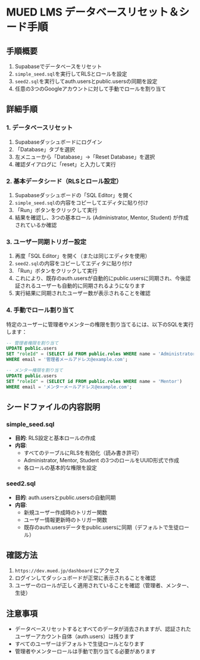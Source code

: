 # MUED LMS データベースリセット＆シード手順

## 手順概要

1. Supabaseでデータベースをリセット
2. `simple_seed.sql`を実行してRLSとロールを設定
3. `seed2.sql`を実行してauth.usersとpublic.usersの同期を設定
4. 任意の3つのGoogleアカウントに対して手動でロールを割り当て

## 詳細手順

### 1. データベースリセット

1. Supabaseダッシュボードにログイン
2. 「Database」タブを選択
3. 左メニューから「Database」→「Reset Database」を選択
4. 確認ダイアログに「reset」と入力して実行

### 2. 基本データシード（RLSとロール設定）

1. Supabaseダッシュボードの「SQL Editor」を開く
2. `simple_seed.sql`の内容をコピーしてエディタに貼り付け
3. 「Run」ボタンをクリックして実行
4. 結果を確認し、3つの基本ロール (Administrator, Mentor, Student) が作成されているか確認

### 3. ユーザー同期トリガー設定

1. 再度「SQL Editor」を開く（または同じエディタを使用）
2. `seed2.sql`の内容をコピーしてエディタに貼り付け
3. 「Run」ボタンをクリックして実行
4. これにより、既存のauth.usersが自動的にpublic.usersに同期され、今後認証されるユーザーも自動的に同期されるようになります
5. 実行結果に同期されたユーザー数が表示されることを確認

### 4. 手動でロール割り当て

特定のユーザーに管理者やメンターの権限を割り当てるには、以下のSQLを実行します：

```sql
-- 管理者権限を割り当て
UPDATE public.users
SET "roleId" = (SELECT id FROM public.roles WHERE name = 'Administrator')
WHERE email = '管理者メールアドレス@example.com';

-- メンター権限を割り当て
UPDATE public.users
SET "roleId" = (SELECT id FROM public.roles WHERE name = 'Mentor')
WHERE email = 'メンターメールアドレス@example.com';
```

## シードファイルの内容説明

### simple_seed.sql

- **目的**: RLS設定と基本ロールの作成
- **内容**:
  - すべてのテーブルにRLSを有効化（読み書き許可）
  - Administrator, Mentor, Student の3つのロールをUUID形式で作成
  - 各ロールの基本的な権限を設定

### seed2.sql

- **目的**: auth.usersとpublic.usersの自動同期
- **内容**:
  - 新規ユーザー作成時のトリガー関数
  - ユーザー情報更新時のトリガー関数
  - 既存のauth.usersデータをpublic.usersに同期（デフォルトで生徒ロール）

## 確認方法

1. `https://dev.mued.jp/dashboard` にアクセス
2. ログインしてダッシュボードが正常に表示されることを確認
3. ユーザーのロールが正しく適用されていることを確認（管理者、メンター、生徒）

## 注意事項

- データベースリセットするとすべてのデータが消去されますが、認証されたユーザーアカウント自体（auth.users）は残ります
- すべてのユーザーはデフォルトで生徒ロールとなります
- 管理者やメンターロールは手動で割り当てる必要があります 